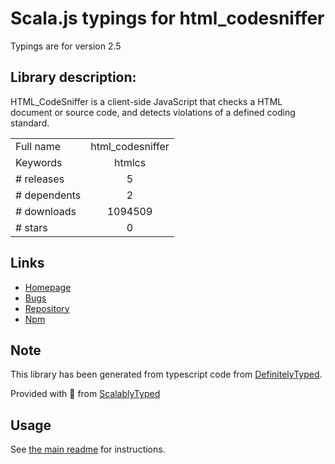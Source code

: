 
# Scala.js typings for html_codesniffer

Typings are for version 2.5

## Library description:
HTML_CodeSniffer is a client-side JavaScript that checks a HTML document or source code, and detects violations of a defined coding standard.

|                    |                 |
| ------------------ | :-------------: |
| Full name          | html_codesniffer |
| Keywords           | htmlcs |
| # releases         | 5 |
| # dependents       | 2 |
| # downloads        | 1094509 |
| # stars            | 0 |

## Links
- [Homepage](http://squizlabs.github.io/HTML_CodeSniffer/)
- [Bugs](https://github.com/squizlabs/HTML_CodeSniffer/issues)
- [Repository](https://github.com/squizlabs/HTML_CodeSniffer)
- [Npm](https://www.npmjs.com/package/html_codesniffer)
    


## Note
This library has been generated from typescript code from [DefinitelyTyped](https://definitelytyped.org).

Provided with :purple_heart: from [ScalablyTyped](https://github.com/oyvindberg/ScalablyTyped)

## Usage
See [the main readme](../../readme.md) for instructions.


